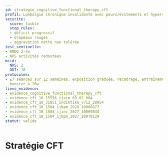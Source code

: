 ```yaml
---
id: strategie_cognitive_functional_therapy_cft
profil: Lombalgie chronique invalidante avec peurs/évitements et hypervigilance
securite:
  score: faible
  stop_rules:
  - déficit progressif
  - drapeaux rouges
  - aggravation nette non tolérée
test_sentinelle:
- RMDQ 2-4w
- NRS activités redoutées
mcid:
  NRS: 2
  ODI: 10
protocoles:
- ≤7 séances sur 12 semaines, exposition graduée, recadrage, entraînement au mouvement;
  booster à 26w
liens_evidence:
- evidence_cognitive_functional_therapy_cft
- evidence_cft_10_15556_ijsim_03_02_004
- evidence_cft_10_31851_indiktika_v7i2_20054
- evidence_cft_10_1504_ijbem_2028_10066877
- evidence_cft_10_1504_ijiei_2027_10069844
- evidence_cft_10_1504_ijbpm_2027_10070129
statut: valide
---
```

# Stratégie CFT
